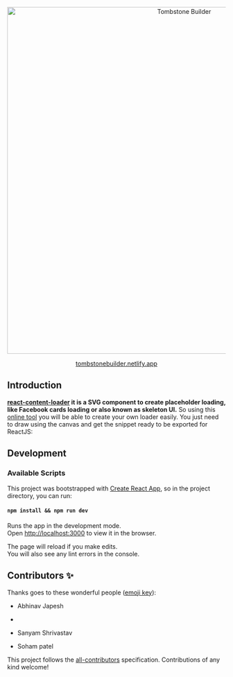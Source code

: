 <p align="center">
  <a href="https://tombstonebuilder.netlify.app//">
    <img width="800px" align="center" src="https://user-images.githubusercontent.com/4838076/115597774-8e0ccc00-a2d1-11eb-853d-f24cfe9d4fea.png" title="Tombstone Builder" />
  </a>
</p>

<p align="center">
  <a href="https://tombstonebuilder.netlify.app/">tombstonebuilder.netlify.app</a>
</p>

## Introduction

**[react-content-loader](https://github.com/danilowoz/react-content-loader) it is a SVG component to create placeholder loading, like Facebook cards loading or also known as skeleton UI.** So using this [online tool](https://tombstonebuilder.netlify.app/) you will be able to create your own loader easily. You just need to draw using the canvas and get the snippet ready to be exported for ReactJS:





## Development

### Available Scripts

This project was bootstrapped with [Create React App](https://github.com/facebookincubator/create-react-app), so in the project directory, you can run:

#### `npm install && npm run dev`

Runs the app in the development mode.<br>
Open [http://localhost:3000](http://localhost:3000) to view it in the browser.

The page will reload if you make edits.<br>
You will also see any lint errors in the console.

## Contributors ✨

Thanks goes to these wonderful people ([emoji key](https://allcontributors.org/docs/en/emoji-key)):

<!-- ALL-CONTRIBUTORS-LIST:START - Do not remove or modify this section -->
<!-- prettier-ignore-start -->
<!-- markdownlint-disable -->
- Abhinav Japesh 
- 
- Sanyam Shrivastav

- Soham patel
<!-- markdownlint-restore -->
<!-- prettier-ignore-end -->

<!-- ALL-CONTRIBUTORS-LIST:END -->

This project follows the [all-contributors](https://github.com/all-contributors/all-contributors) specification. Contributions of any kind welcome!
